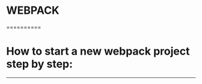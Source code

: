 # WEBPACK
==========


# How to start a new webpack project step by step:
--------------------------------------------------

